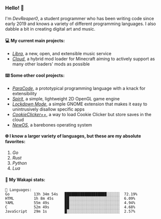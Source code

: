 ### Hello! 👋

I'm _DevReaper0_, a student programmer who has been writing code since early 2019 and knows a variety of different programming languages. I also dabble a bit in creating digital art and music.

#### 💻 My current main projects:

-   _[Libra](https://github.com/LibraMusic)_, a new, open, and extensible music service
-   _[Cloud](https://github.com/CloudLoaderMC/CloudLoader)_, a hybrid mod loader for Minecraft aiming to actively support as many other loaders' mods as possible

#### ⌨️ Some other cool projects:

-   _[ParaCode](https://github.com/ParaCodeLang/ParaCode)_, a prototypical programming language with a knack for extensibility
-   _[Spirit](https://gitlab.com/DevReaper0/SpiritEngine)_, a simple, lightweight 2D OpenGL game engine
-   _[Lockdown Mode](https://github.com/DevReaper0/GNOME-LockdownMode)_, a simple GNOME extension that makes it easy to unintrusively disallow specific apps
-   _[CookieClicker++](https://github.com/DevReaper0/CookieClickerPlusPlus)_, a way to load Cookie Clicker but store saves in the cloud
-   _[NewOS](https://github.com/DevReaper0/NewOS)_, a barebones operating system

#### 🌐 I know a larger variety of languages, but these are my absolute favorites:

1. _Go_
2. _Rust_
3. _Python_
4. _Lua_

#### 📡 My Wakapi stats:

```text
💾 Languages:
Go           13h 34m 54s   ███████████████████░░░░░░  72.19%
HTML         1h 8m 45s     ██░░░░░░░░░░░░░░░░░░░░░░░  6.09%
YAML         55m 49s       ██░░░░░░░░░░░░░░░░░░░░░░░  4.94%
C            52m 49s       ██░░░░░░░░░░░░░░░░░░░░░░░  4.68%
JavaScript   29m 1s        █░░░░░░░░░░░░░░░░░░░░░░░░  2.57%
```
